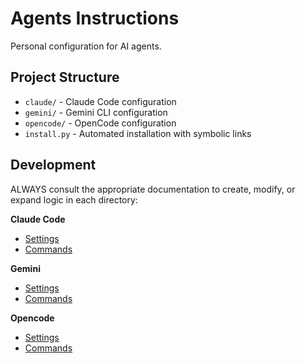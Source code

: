 # Agents Instructions

Personal configuration for AI agents.

## Project Structure

- `claude/` - Claude Code configuration
- `gemini/` - Gemini CLI configuration
- `opencode/` - OpenCode configuration
- `install.py` - Automated installation with symbolic links

## Development

ALWAYS consult the appropriate documentation to create, modify, or expand logic in each directory:

**Claude Code**

- [Settings](https://docs.anthropic.com/en/docs/claude-code/settings)
- [Commands](https://docs.anthropic.com/en/docs/claude-code/slash-commands)

**Gemini**

- [Settings](https://github.com/google-gemini/gemini-cli/blob/main/docs/cli/configuration.md)
- [Commands](https://github.com/google-gemini/gemini-cli/blob/main/docs/cli/commands.md)

**Opencode**

- [Settings](https://opencode.ai/docs/config/)
- [Commands](https://opencode.ai/docs/commands/)

